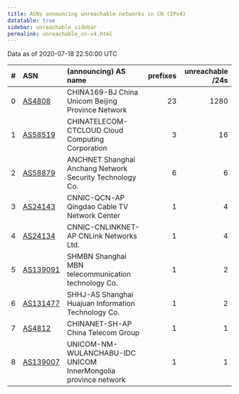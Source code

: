 ```yaml
---
title: ASNs announcing unreachable networks in CN (IPv4)
datatable: true
sidebar: unreachable_sidebar
permalink: unreachable_cn-v4.html
---
```


Data as of 2020-07-18 22:50:00 UTC


<div class="datatable-begin"></div>

|   # | ASN                                      | (announcing) AS name                                           |   prefixes |   unreachable /24s |
|----:|:-----------------------------------------|:---------------------------------------------------------------|-----------:|-------------------:|
|   0 | [AS4808](unreachable_AS4808-v4.html)     | CHINA169-BJ China Unicom Beijing Province Network              |         23 |               1280 |
|   1 | [AS58519](unreachable_AS58519-v4.html)   | CHINATELECOM-CTCLOUD Cloud Computing Corporation               |          3 |                 16 |
|   2 | [AS58879](unreachable_AS58879-v4.html)   | ANCHNET Shanghai Anchang Network Security Technology Co.       |          6 |                  6 |
|   3 | [AS24143](unreachable_AS24143-v4.html)   | CNNIC-QCN-AP Qingdao Cable TV Network Center                   |          1 |                  4 |
|   4 | [AS24134](unreachable_AS24134-v4.html)   | CNNIC-CNLINKNET-AP CNLink Networks Ltd.                        |          1 |                  4 |
|   5 | [AS139091](unreachable_AS139091-v4.html) | SHMBN Shanghai MBN telecommunication technology Co.            |          1 |                  2 |
|   6 | [AS131477](unreachable_AS131477-v4.html) | SHHJ-AS Shanghai Huajuan Information Technology Co.            |          1 |                  2 |
|   7 | [AS4812](unreachable_AS4812-v4.html)     | CHINANET-SH-AP China Telecom Group                             |          1 |                  1 |
|   8 | [AS139007](unreachable_AS139007-v4.html) | UNICOM-NM-WULANCHABU-IDC UNICOM InnerMongolia province network |          1 |                  1 |

<div class="datatable-end"></div>
